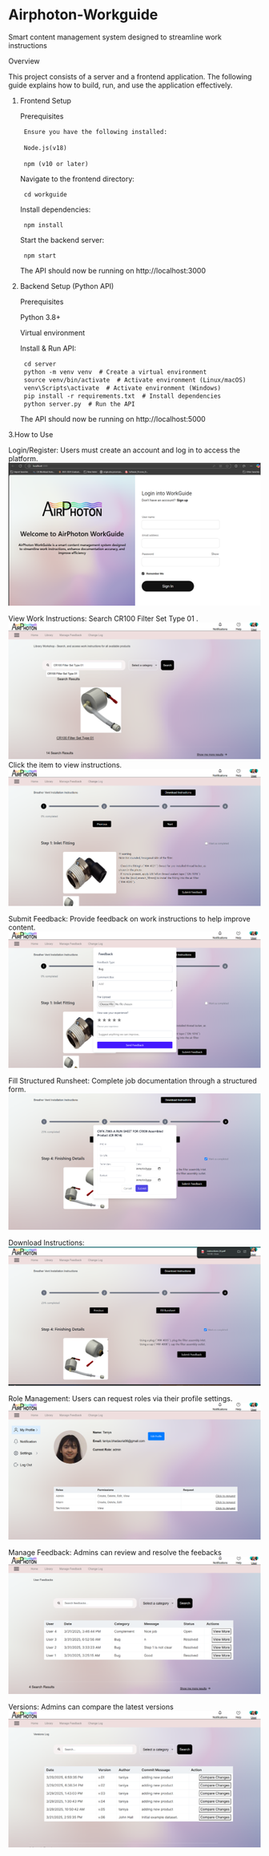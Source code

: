 # Airphoton-Workguide
Smart content management system designed to streamline work instructions

Overview

This project consists of a server and a frontend application. The following guide explains how to build, run, and use the application effectively.

1. Frontend Setup

    Prerequisites
    
        Ensure you have the following installed:
        
        Node.js(v18)
        
        npm (v10 or later)
    
    Navigate to the frontend directory:

        cd workguide

   Install dependencies:
        
        npm install

   Start the backend server:

        npm start
   The API should now be running on http://localhost:3000



2. Backend Setup (Python API)

    Prerequisites
    
    Python 3.8+
    
    Virtual environment

   Install & Run API:

        cd server
        python -m venv venv  # Create a virtual environment
        source venv/bin/activate  # Activate environment (Linux/macOS)
        venv\Scripts\activate  # Activate environment (Windows)
        pip install -r requirements.txt  # Install dependencies
        python server.py  # Run the API
   
   The API should now be running on http://localhost:5000

3.How to Use

Login/Register: Users must create an account and log in to access the platform.
![img.png](img.png)

View Work Instructions: Search CR100 Filter Set Type 01 .
![img_1.png](img_1.png)
Click the item to view instructions.
![img_2.png](img_2.png)

Submit Feedback: Provide feedback on work instructions to help improve content.
![img_3.png](img_3.png)

Fill Structured Runsheet: Complete job documentation through a structured form.
![img_4.png](img_4.png)

Download Instructions:
![img_5.png](img_5.png)

Role Management: Users can request roles via their profile settings.
![img_6.png](img_6.png)

Manage Feedback: Admins can review and resolve the feebacks
![img_7.png](img_7.png)

Versions: Admins can compare the latest versions
![img_8.png](img_8.png)
